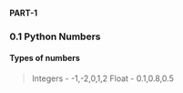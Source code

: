 #### PART-1
### 0.1 Python Numbers

#### **Types of numbers**
>Integers - -1,-2,0,1,2
>Float    - 0.1,0.8,0.5




